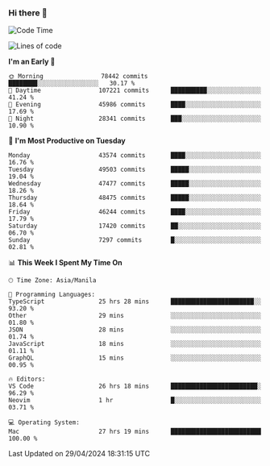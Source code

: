 ### Hi there 👋

<!--START_SECTION:waka-->
![Code Time](http://img.shields.io/badge/Code%20Time-5%2C102%20hrs%2044%20mins-blue)

![Lines of code](https://img.shields.io/badge/From%20Hello%20World%20I%27ve%20Written-115.2%20million%20lines%20of%20code-blue)

**I'm an Early 🐤** 

```text
🌞 Morning                78442 commits       ████████░░░░░░░░░░░░░░░░░   30.17 % 
🌆 Daytime                107221 commits      ██████████░░░░░░░░░░░░░░░   41.24 % 
🌃 Evening                45986 commits       ████░░░░░░░░░░░░░░░░░░░░░   17.69 % 
🌙 Night                  28341 commits       ███░░░░░░░░░░░░░░░░░░░░░░   10.90 % 
```
📅 **I'm Most Productive on Tuesday** 

```text
Monday                   43574 commits       ████░░░░░░░░░░░░░░░░░░░░░   16.76 % 
Tuesday                  49503 commits       █████░░░░░░░░░░░░░░░░░░░░   19.04 % 
Wednesday                47477 commits       █████░░░░░░░░░░░░░░░░░░░░   18.26 % 
Thursday                 48475 commits       █████░░░░░░░░░░░░░░░░░░░░   18.64 % 
Friday                   46244 commits       ████░░░░░░░░░░░░░░░░░░░░░   17.79 % 
Saturday                 17420 commits       ██░░░░░░░░░░░░░░░░░░░░░░░   06.70 % 
Sunday                   7297 commits        █░░░░░░░░░░░░░░░░░░░░░░░░   02.81 % 
```


📊 **This Week I Spent My Time On** 

```text
🕑︎ Time Zone: Asia/Manila

💬 Programming Languages: 
TypeScript               25 hrs 28 mins      ███████████████████████░░   93.20 % 
Other                    29 mins             ░░░░░░░░░░░░░░░░░░░░░░░░░   01.80 % 
JSON                     28 mins             ░░░░░░░░░░░░░░░░░░░░░░░░░   01.74 % 
JavaScript               18 mins             ░░░░░░░░░░░░░░░░░░░░░░░░░   01.11 % 
GraphQL                  15 mins             ░░░░░░░░░░░░░░░░░░░░░░░░░   00.95 % 

🔥 Editors: 
VS Code                  26 hrs 18 mins      ████████████████████████░   96.29 % 
Neovim                   1 hr                █░░░░░░░░░░░░░░░░░░░░░░░░   03.71 % 

💻 Operating System: 
Mac                      27 hrs 19 mins      █████████████████████████   100.00 % 
```


 Last Updated on 29/04/2024 18:31:15 UTC
<!--END_SECTION:waka-->


<!--
**rad182/rad182** is a ✨ _special_ ✨ repository because its `README.md` (this file) appears on your GitHub profile.

Here are some ideas to get you started:

- 🔭 I’m currently working on ...
- 🌱 I’m currently learning ...
- 👯 I’m looking to collaborate on ...
- 🤔 I’m looking for help with ...
- 💬 Ask me about ...
- 📫 How to reach me: ...
- 😄 Pronouns: ...
- ⚡ Fun fact: ...
-->
